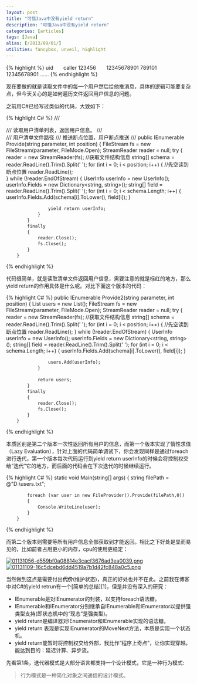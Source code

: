 ```yaml
---
layout: post
title: "可惜Java中没有yield return"
description: "可惜Java中没有yield return"
categories: [articles]
tags: [Java]
alias: [/2013/09/01/]
utilities: fancybox, unveil, highlight
---
```


{% highlight %}
uid　　caller
123456　　12345678901
789101　　12345678901
……
{% endhighlight %}


现在要做的就是读取文件中的每一个用户然后给他推消息，具体的逻辑可能要复杂点，但今天关心的是如何遍历文件返回用户信息的问题。

之前用C#已经写过类似的代码，大致如下：

{% highlight C# %}
/// <summary>
        /// 读取用户清单列表，返回用户信息。
        /// </summary>
        /// <param name="parameter">用户清单文件路径</param>
        /// <param name="position">推送断点位置，用户断点推送</param>
        /// <returns></returns>
        public IEnumerable<UserInfo> Provide(string parameter, int position)
        {
            FileStream fs = new FileStream(parameter, FileMode.Open);
            StreamReader reader = null;
            try
            {
                reader = new StreamReader(fs);
                //获取文件结构信息
                string[] schema = reader.ReadLine().Trim().Split(' ');
                for (int i = 0; i < position; i++)
                {
                    //先空读到断点位置
                    reader.ReadLine();  
                }
                while (!reader.EndOfStream)
                {
                    UserInfo userInfo = new UserInfo();
                    userInfo.Fields = new Dictionary<string, string>();
                    string[] field = reader.ReadLine().Trim().Split(' ');
                    for (int i = 0; i < schema.Length; i++)
                    {
                        userInfo.Fields.Add(schema[i].ToLower(), field[i]);
                    }

                    yield return userInfo;
                }
            }
            finally
            {
                reader.Close();
                fs.Close();
            }
        }
{% endhighlight %}

代码很简单，就是读取清单文件返回用户信息，需要注意的就是标红的地方，那么yield return的作用具体是什么呢。对比下面这个版本的代码：

{% highlight C# %}
public IEnumerable<UserInfo> Provide2(string parameter, int position)
        {
            List<UserInfo> users = new List<UserInfo>();
            FileStream fs = new FileStream(parameter, FileMode.Open);
            StreamReader reader = null;
            try
            {
                reader = new StreamReader(fs);
                //获取文件结构信息
                string[] schema = reader.ReadLine().Trim().Split(' ');
                for (int i = 0; i < position; i++)
                {
                    //先空读到断点位置
                    reader.ReadLine();
                }
                while (!reader.EndOfStream)
                {
                    UserInfo userInfo = new UserInfo();
                    userInfo.Fields = new Dictionary<string, string>();
                    string[] field = reader.ReadLine().Trim().Split(' ');
                    for (int i = 0; i < schema.Length; i++)
                    {
                        userInfo.Fields.Add(schema[i].ToLower(), field[i]);
                    }

                    users.Add(userInfo);
                }

                return users;
            }
            finally
            {
                reader.Close();
                fs.Close();
            }
        }
{% endhighlight %}

本质区别是第二个版本一次性返回所有用户的信息，而第一个版本实现了惰性求值（Lazy Evaluation），针对上面的代码简单调试下，你会发现同样是通过foreach进行迭代，第一个版本每次代码运行到yield return userInfo的时候会将控制权交给“迭代”它的地方，而后面的代码会在下次迭代的时候继续运行。

{% highlight C# %}
static void Main(string[] args)
        {
            string filePath = @"D:\users.txt";

            foreach (var user in new FileProvider().Provide(filePath,0))
            {
                Console.WriteLine(user);
            }
        }
{% endhighlight %}

而第二个版本则需要等所有用户信息全部获取到才能返回。相比之下好处是显而易见的，比如前者占用更小的内存，cpu的使用更稳定：

<a class="post-image" href="/assets/images/posts/01131056-d559bf0a08814e3cacf3676ad3ea0039.png">
<img itemprop="image" data-src="/assets/images/posts/01131056-d559bf0a08814e3cacf3676ad3ea0039.png" src="/assets/js/unveil/loader.gif" alt="01131056-d559bf0a08814e3cacf3676ad3ea0039.png" />
</a>

<a class="post-image" href="/assets/images/posts/01131109-16c5dcebd6dd4519a7b1d42fc848a0c5.png">
<img itemprop="image" data-src="/assets/images/posts/01131109-16c5dcebd6dd4519a7b1d42fc848a0c5.png" src="/assets/js/unveil/loader.gif" alt="01131109-16c5dcebd6dd4519a7b1d42fc848a0c5.png" />
</a>

当然做到这点是需要付出**代价**(维护状态)，真正的好处也并不在此。之前我在博客中对C#的yield retrun有一个[简单的总结][1]，但是并没有深入的研究：

- IEnumerable是对IEnumerator的封装，以支持foreach语法糖。
- IEnumerable<T>和IEnumerator<T>分别继承自IEnumerable和IEnumerator以提供强类型支持(即状态机中的“现态”是强类型)。
- yield return是编译器对IEnumerator和IEnumerable实现的语法糖。
- yield return 表现是实现IEnumerator的MoveNext方法，本质是实现一个状态机。
- yield return能暂时将控制权交给外部，我比作“程序上奇点”，让你实现穿越。能达到目的：延迟计算、异步流。

先看第1条，迭代器模式是大部分语言都支持一个设计模式，它是一种行为模式:

> 行为模式是一种简化对象之间通信的设计模式。

